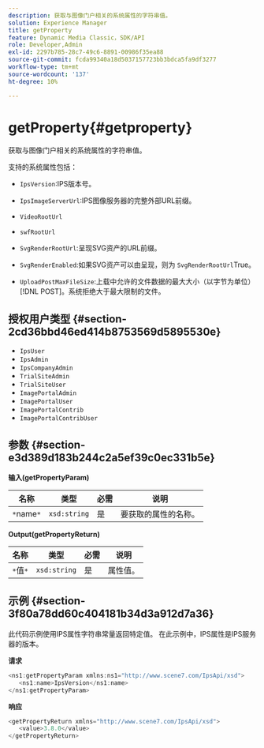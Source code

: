 ```yaml
---
description: 获取与图像门户相关的系统属性的字符串值。
solution: Experience Manager
title: getProperty
feature: Dynamic Media Classic，SDK/API
role: Developer,Admin
exl-id: 2297b785-28c7-49c6-8891-00986f35ea88
source-git-commit: fcda99340a18d5037157723bb3bdca5fa9df3277
workflow-type: tm+mt
source-wordcount: '137'
ht-degree: 10%

---
```


# getProperty{#getproperty}

获取与图像门户相关的系统属性的字符串值。

支持的系统属性包括：

* `IpsVersion`:IPS版本号。
* `IpsImageServerUrl`:IPS图像服务器的完整外部URL前缀。
* `VideoRootUrl`
* `swfRootUrl`
* `SvgRenderRootUrl`:呈现SVG资产的URL前缀。
* `SvgRenderEnabled`:如果SVG资产可以由呈现，则为 `SvgRenderRootUrl`True。

* `UploadPostMaxFileSize`:上载中允许的文件数据的最大大小（以字节为单位） [!DNL POST]。系统拒绝大于最大限制的文件。

## 授权用户类型 {#section-2cd36bbd46ed414b8753569d5895530e}

* `IpsUser`
* `IpsAdmin`
* `IpsCompanyAdmin`
* `TrialSiteAdmin`
* `TrialSiteUser`
* `ImagePortalAdmin`
* `ImagePortalUser`
* `ImagePortalContrib`
* `ImagePortalContribUser`

## 参数 {#section-e3d389d183b244c2a5ef39c0ec331b5e}

**输入(getPropertyParam)**

| 名称 | 类型 | 必需 | 说明 |
|---|---|---|---|
| `*`name`*` | `xsd:string` | 是 | 要获取的属性的名称。 |

**Output(getPropertyReturn)**

| 名称 | 类型 | 必需 | 说明 |
|---|---|---|---|
| `*`值`*` | `xsd:string` | 是 | 属性值。 |

## 示例 {#section-3f80a78dd60c404181b34d3a912d7a36}

此代码示例使用IPS属性字符串常量返回特定值。 在此示例中，IPS属性是IPS服务器的版本。

**请求**

```java
<ns1:getPropertyParam xmlns:ns1="http://www.scene7.com/IpsApi/xsd">
   <ns1:name>IpsVersion</ns1:name>
</ns1:getPropertyParam>
```

**响应**

```java
<getPropertyReturn xmlns="http://www.scene7.com/IpsApi/xsd">
   <value>3.8.0</value>
</getPropertyReturn>
```
